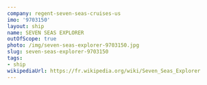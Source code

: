 ```yaml
---
company: regent-seven-seas-cruises-us
imo: '9703150'
layout: ship
name: SEVEN SEAS EXPLORER
outOfScope: true
photo: /img/seven-seas-explorer-9703150.jpg
slug: seven-seas-explorer-9703150
tags:
- ship
wikipediaUrl: https://fr.wikipedia.org/wiki/Seven_Seas_Explorer
---
```


